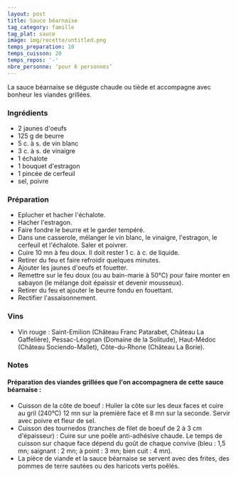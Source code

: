 ```yaml
---
layout: post
title: Sauce béarnaise
tag_category: famille
tag_plat: sauce
image: img/recette/untitled.png
temps_preparation: 10
temps_cuisson: 20
temps_repos: '-'
nbre_personne: ‘pour 6 personnes’
---
```

La sauce béarnaise se déguste chaude ou tiède et accompagne avec bonheur les viandes grillées.

### Ingrédients
* 2 jaunes d'oeufs
* 125 g de beurre
* 5 c. à s. de vin blanc
* 3 c. à s. de vinaigre
* 1 échalote
* 1 bouquet d'estragon
* 1 pincée de cerfeuil
* sel, poivre

### Préparation
* Eplucher et hacher l'échalote.
* Hacher l'estragon.
* Faire fondre le beurre et le garder tempéré.
* Dans une casserole, mélanger le vin blanc, le vinaigre, l'estragon, le cerfeuil et l'échalote. Saler et poivrer.
* Cuire 10 mn à feu doux. Il doit rester 1 c. à c. de liquide.
* Retirer du feu et faire refroidir quelques minutes.
* Ajouter les jaunes d'oeufs et fouetter.
* Remettre sur le feu doux (ou au bain-marie à 50°C) pour faire monter en sabayon (le mélange doit épaissir et devenir mousseux).
* Retirer du feu et ajouter le beurre fondu en fouettant.
* Rectifier l'assaisonnement.

### Vins
* Vin rouge : Saint-Emilion (Château Franc Patarabet, Château La Gaffelière), Pessac-Léognan (Domaine de la Solitude), Haut-Médoc (Château Sociendo-Mallet), Côte-du-Rhone (Château La Borie).

### Notes
#### Préparation des viandes grillées que l'on accompagnera de cette sauce béarnaise :
* Cuisson de la côte de boeuf : Huiler la côte sur les deux faces et cuire au gril (240°C) 12 mn sur la première face et 8 mn sur la seconde. Servir avec poivre et fleur de sel.
* Cuisson des tournedos (tranches de filet de boeuf de 2 à 3 cm d'épaisseur) : Cuire sur une poêle anti-adhésive chaude. Le temps de cuisson sur chaque face dépend du goût de chaque convive (bleu : 1,5 mn; saignant : 2 mn; à point : 3 mn; bien cuit : 4 mn).
* La pièce de viande et la sauce béarnaise se servent avec des frites, des pommes de terre sautées ou des haricots verts poêlés.  
